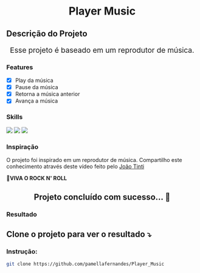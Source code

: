 <h1 align="center">Player Music</h1>

## Descrição do Projeto

<p align="center" style="font-size: 1.2rem;">Esse projeto é baseado em um reprodutor de música.</p>

### Features

- [x] Play da música
- [x] Pause da música
- [x] Retorna a música anterior
- [x] Avança a música 

### Skills

<div>
<img src="https://img.shields.io/badge/HTML5-E34F26?style=for-the-badge&logo=html5&logoColor=white">

<img src="https://img.shields.io/badge/CSS-1e79e2?&style=for-the-badge&logo=css3&logoColor=white">

<img src="https://img.shields.io/badge/JavaScript-F7DF1E?style=for-the-badge&logo=javascript&logoColor=black">
</div>

### Inspiração

<p> O projeto foi inspirado em um reprodutor de música. Compartilho este conhecimento através deste vídeo feito pelo <a href="https://www.youtube.com/watch?v=gFP7A_umApE&list=PLJ8PYFcmwFOxmqYNlo_H8TYVSDLxB8HdR&index=2">João Tinti</a></p>
 🎸<strong>VIVA O ROCK N' ROLL</strong>

<h2 align="center"> 
	Projeto concluído com sucesso... 🚀
</h2>

### Resultado

 <h2 align="left">
    Clone o projeto para ver o resultado ⤵️
  </h2>

### Instrução:
```sh
git clone https://github.com/pamellafernandes/Player_Music
```
